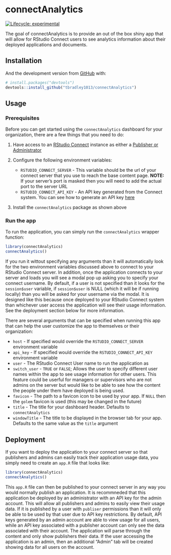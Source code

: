 
<!-- README.md is generated from README.Rmd. Please edit that file -->

# connectAnalytics

<!-- badges: start -->

[![Lifecycle:
experimental](https://img.shields.io/badge/lifecycle-experimental-orange.svg)](https://www.tidyverse.org/lifecycle/#experimental)
<!-- badges: end -->

The goal of connectAnalytics is to provide an out of the box shiny app
that will allow for RStudio Connect users to see analytics information
about their deployed applications and documents.

## Installation

And the development version from [GitHub](https://github.com/) with:

``` r
# install.packages("devtools")
devtools::install_github("tbradley1013/connectAnalytics")
```

## Usage

### Prerequisites

Before you can get started using the `connectAnalytics` dashboard for
your organization, there are a few things that you need to do:

1.  Have access to an [RStudio
    Connect](https://rstudio.com/products/connect/) instance as either a
    [Publisher or
    Administrator](http://pwdrstudio.water.gov/rsconnect/__docs__/admin/user-management.html#user-roles)

2.  Configure the following environment variables:
    
      - `RSTUDIO_CONNECT_SERVER` - This variable should be the url of
        your connect server that you use to reach the base content page.
        **NOTE:** If your server’s port is masked then you will need to
        add the actual port to the server URL
      - `RSTUDIO_CONNECT_API_KEY` - An API key generated from the
        Connect system. You can see how to generate an API key
        [here](https://docs.rstudio.com/connect/user/api-keys.html)

3.  Install the `connectAnalytics` package as shown above

### Run the app

To run the application, you can simply run the `connectAnalytics`
wrapper function:

``` r
library(connectAnalytics)
connectAnalytics()
```

If you run it wittout specifying any arguments than it will
automatically look for the two environment variables discussed above to
connect to your RStudio Connect server. In addition, once the
application connects to your server and loads you will see a modal pop
up asking you to specify your connect username. By default, if a user is
not specified than it looks for the `session$user` variable, if
`session$user` is NULL (which it will be if running locally) than you
will be asked for your username via the modal. It is designed like this
because once deployed to your RStudio Connect system than whichever user
access the application will see their usage information. See the
deployment section below for more information.

There are several arguments that can be specified when running this app
that can help the user customize the app to themselves or their
organization:

  - `host` - If specified would override the `RSTUDIO_CONNECT_SERVER`
    environment variable
  - `api_key` - If specified would override the
    `RSTUDIO_CONNECT_API_KEY` environment variable
  - `user` - The RStudio Connect User name to run the application as
  - `switch_user` - `TRUE` or `FALSE`; Allows the user to specify
    different user names within the app to see usage information for
    other users. This feature could be userful for managers or
    supervisors who are not admins on the server but would like to be
    able to see how the content the people under them have deployed is
    being used.
  - `favicon` - The path to a favicon icon to be used by your app. If
    `NULL` then the `golem` favicon is used (this may be changed in the
    future)
  - `title` - The title for your dashboard header. Defaults to
    `connectAnalytics`
  - `windowTitle` - The title to be displayed in the browser tab for
    your app. Defaults to the same value as the `title` argument

## Deployment

If you want to deploy the application to your connect server so that
publishers and admins can easily track their application usage data, you
simply need to create an `app.R` file that looks like:

``` r
library(connectAnalytics)
connectAnalytics()
```

This `app.R` file can then be published to your connect server in any
way you would normally publish an application. It is recommneded that
this application be deployed by an administrator with an API key for the
admin account. This will allow all publishers and admins to easily view
their usage data. If it is published by a user with `publiser`
permissions than it will only be able to be used by that user due to API
key restrictions. By default, API keys generated by an admin account are
able to view usage for all users, while an API key associated with a
publisher account can only see the data associated with their account.
The application will parse through the content and only show publishers
their data. If the user accessing the application is an admin, then an
additional “Admin” tab will be created showing data for all users on the
account.
